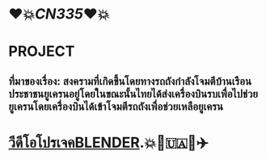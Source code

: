 # ❤💥<em>CN335</em>❤💥

# PROJECT

## ที่มาของเรื่อง: สงครามที่เกิดขึ้นโดยทางรถถังกำลังโจมตีบ้านเรือนประชาชนยูเครนอยู่โดยในขณะนั้นไทยได้ส่งเครื่องบินรบเพื่อไปช่วยยูเครนโดยเครื่องบินได้เข้าโจมตีรถถังเพื่อช่วยเหลือยูเครน

# [วีดีโอโปรเจคBLENDER](https://www.youtube.com/watch?v=HvYX2AwP1ps).💥🚀🇺🇦💚✈️
